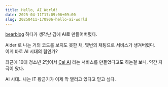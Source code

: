 ```yaml
---
title: Hello, AI World!
date: 2025-04-11T17:09:06+09:00
slug: 20250411-170906-hello-ai-world
---
```


[bearblog](https://6lueparr0t.bearblog.dev/9696/) 하다가 생각난 김에 AI로 만들어버렸다.

Aider 로 나는 거의 코드를 보지도 못한 채, 몇번의 채팅으로 서비스가 생겨버렸다.\
이게 바로 AI 시대의 힘인가?

최근에 10대 청소년 2명이서 [Cal AI](https://v.daum.net/v/20250317190515415) 라는 서비스를 만들었다고도 하는걸 보니, 약간 자극이 왔다.

AI 시대.. 나는 IT 황금기가 이제 막 열리고 있다고 믿고 싶다.
